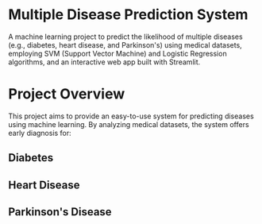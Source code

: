 # Multiple Disease Prediction System 
A machine learning project to predict the likelihood of multiple diseases (e.g., diabetes, heart disease, and Parkinson's) using medical datasets, employing  SVM (Support Vector Machine) and  Logistic Regression algorithms, and an interactive web app built with Streamlit.

# Project Overview
This project aims to provide an easy-to-use system for predicting diseases using machine learning. By analyzing medical datasets, the system offers early diagnosis for:

## Diabetes
## Heart Disease
## Parkinson's Disease
